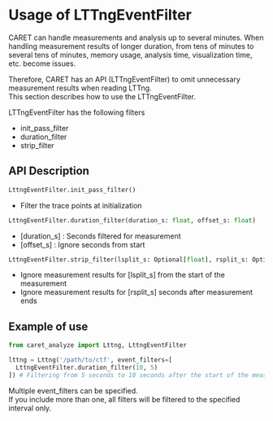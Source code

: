 # Usage of LTTngEventFilter

CARET can handle measurements and analysis up to several minutes. When handling measurement results of longer duration, from tens of minutes to several tens of minutes, memory usage, analysis time, visualization time, etc. become issues.

Therefore, CARET has an API (LTTngEventFilter) to omit unnecessary measurement results when reading LTTng.  
This section describes how to use the LTTngEventFilter.

LTTngEventFilter has the following filters

- init_pass_filter
- duration_filter
- strip_filter

## API Description

```python
LttngEventFilter.init_pass_filter()
```

- Filter the trace points at initialization

```python
LttngEventFilter.duration_filter(duration_s: float, offset_s: float)
```

- [duration_s] : Seconds filtered for measurement
- [offset_s] : Ignore seconds from start

```python
LttngEventFilter.strip_filter(lsplit_s: Optional[float], rsplit_s: Optional[float])
```

- Ignore measurement results for [lsplit_s] from the start of the measurement
- Ignore measurement results for [rsplit_s] seconds after measurement ends

## Example of use

```python
from caret_analyze import Lttng, LttngEventFilter

lttng = Lttng('/path/to/ctf', event_filters=[
  LttngEventFilter.duration_filter(10, 5)
]) # Filtering from 5 seconds to 10 seconds after the start of the measurement
```

Multiple event_filters can be specified.  
If you include more than one, all filters will be filtered to the specified interval only.
